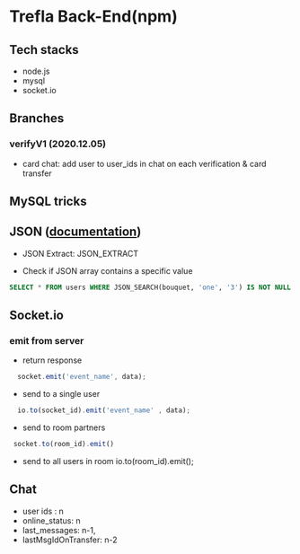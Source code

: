 # Trefla Back-End(npm)

## Tech stacks

- node.js
- mysql
- socket.io


## Branches

### verifyV1 (2020.12.05)

- card chat: add user to user_ids in chat on each verification & card transfer



## MySQL tricks

## JSON ([documentation](https://dev.mysql.com/doc/refman/8.0/en/json-search-functions.html))
- JSON Extract: JSON_EXTRACT

- Check if JSON array contains a specific value

```sql
SELECT * FROM users WHERE JSON_SEARCH(bouquet, 'one', '3') IS NOT NULL
```

## Socket.io

### emit from server

- return response

```js
  socket.emit('event_name', data);
```

- send to a single user
```js
  io.to(socket_id).emit('event_name' , data);
```

- send to room partners

```js
 socket.to(room_id).emit()
```

- send to all users in room
  io.to(room_id).emit();

## Chat

- user ids : n
- online_status: n
- last_messages: n-1,
- lastMsgIdOnTransfer: n-2